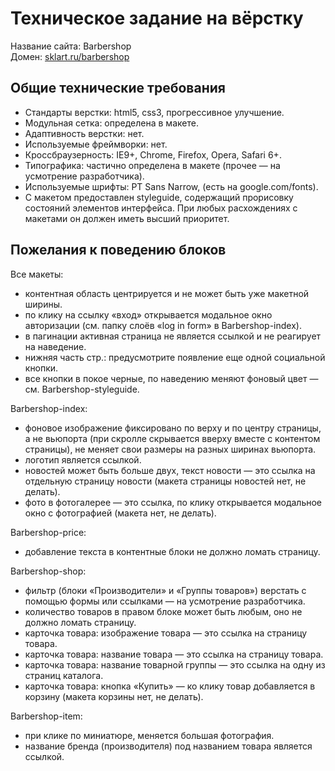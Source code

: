 <h1>Техническое задание на вёрстку</h1>

<p>
  Название сайта: Barbershop<br>
  Домен: <a href="//sklart.ru/barbershop">sklart.ru/barbershop</a>
</p>

<h2>Общие технические требования</h2>

- Стандарты верстки: html5, css3, прогрессивное улучшение.
- Модульная сетка: определена в макете.
- Адаптивность верстки: нет.
- Используемые фреймворки: нет.
- Кроссбраузерность: IE9+, Chrome, Firefox, Opera, Safari 6+.
- Типографика: частично определена в макете (прочее — на усмотрение разработчика).
- Используемые шрифты: PT Sans Narrow, (есть на google.com/fonts).
- С макетом предоставлен styleguide, содержащий прорисовку состояний элементов интерфейса. При любых расхождениях с макетами он должен иметь высший приоритет.

<h2>Пожелания к поведению блоков</h2>

Все макеты:
- контентная область центрируется и не может быть уже макетной ширины.
- по клику на ссылку «вход» открывается модальное окно авторизации (см. папку слоёв «log in form» в Barbershop-index).
- в пагинации активная страница не является ссылкой и не реагирует на наведение.
- нижняя часть стр.: предусмотрите появление еще одной социальной кнопки.
- все кнопки в покое черные, по наведению меняют фоновый цвет — см. Barbershop-styleguide.

Barbershop-index:
- фоновое изображение фиксировано по верху и по центру страницы, а не вьюпорта (при скролле скрывается вверху вместе с контентом страницы), не меняет свои размеры на разных ширинах вьюпорта.
- логотип является ссылкой.
- новостей может быть больше двух, текст новости — это ссылка на отдельную страницу новости (макета страницы новостей нет, не делать).
- фото в фотогалерее — это ссылка, по клику открывается модальное окно с фотографией (макета нет, не делать).

Barbershop-price:
- добавление текста в контентные блоки не должно ломать страницу.

Barbershop-shop:
- фильтр (блоки «Производители» и «Группы товаров») верстать с помощью формы или ссылками — на усмотрение разработчика.
- количество товаров в правом блоке может быть любым, оно не должно ломать страницу.
- карточка товара: изображение товара — это ссылка на страницу товара.
- карточка товара: название товара — это ссылка на страницу товара.
- карточка товара: название товарной группы — это ссылка на одну из страниц каталога.
- карточка товара: кнопка «Купить» — ко клику товар добавляется в корзину (макета корзины нет, не делать).

Barbershop-item:
- при клике по миниатюре, меняется большая фотография.
- название бренда (производителя) под названием товара является ссылкой.
